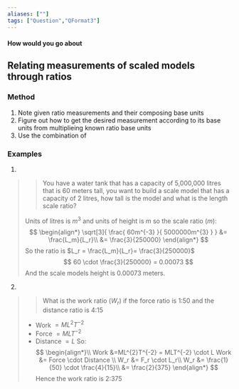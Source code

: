 ```yaml
---
aliases: [""]
tags: ["Question","QFormat3"]
---
```


#### How would you go about
## Relating measurements of scaled models through ratios
### Method
1) Note given ratio measurements and their composing base units
2) Figure out how to get the desired measurement according to its base units from multiplieing known ratio base units
3) Use the combination of 

### Examples
1) 
>> You have a water tank that has a capacity of 5,000,000 litres that is 60 meters tall, you want to build a scale model that has a capacity of 2 litres, how tall is the model and what is the length scale ratio?
>
> Units of litres is $m^3$ and units of height is $m$ so the scale ratio ($m$):
> $$ \begin{align*}
 \sqrt[3]{ \frac{ 60m^{-3} }{ 5000000m^{3} } } &= \frac{L_m}{L_r}\\
&= \frac{3}{250000}
\end{align*} $$
> So the ratio is $L_r = \frac{L_m}{L_r}= \frac{3}{250000}$
> $$ 60 \cdot \frac{3}{250000} = 0.00073 $$
> And the scale models height is 0.00073 meters.

2) 
>>  What is the work ratio ($W_r$) if the force ratio is 1:50 and the distance ratio is 4:15
> - Work $= ML^{2}T^{-2}$
> - Force $= MLT^{-2}$
> - Distance $=L$
> So:
> $$ \begin{align*}\\
 Work &=ML^{2}T^{-2} = MLT^{-2} \cdot L
 Work &= Force \cdot Distance \\
 W_r &= F_r \cdot L_r\\
 W_r &= \frac{1}{50} \cdot \frac{4}{15}\\
&= \frac{2}{375}
\end{align*} $$
> Hence the work ratio is 2:375